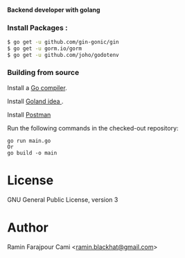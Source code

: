#### Backend developer with golang


### Install Packages :

```bash
$ go get -u github.com/gin-gonic/gin
$ go get -u gorm.io/gorm
$ go get -u github.com/joho/godotenv
```


### Building from source

Install a [Go compiler](https://golang.org/dl).

Install [Goland idea ](https://www.jetbrains.com/go/).

Install [Postman](https://www.postman.com/downloads/)

Run the following commands in the checked-out repository:
```
go run main.go
Or
go build -o main
```

# License

GNU General Public License, version 3

# Author

Ramin Farajpour Cami <<ramin.blackhat@gmail.com>>